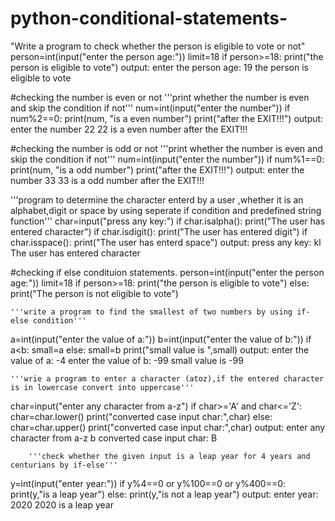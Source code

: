 # python-conditional-statements-
"Write a program to check whether the person is eligible to vote or not"
person=int(input("enter the person age:"))
limit=18
if person>=18:
    print("the person is eligible to vote")
output:
    enter the person age: 19
the person is eligible to vote


#checking the number is even or not
'''print whether the number is even and skip the condition if not'''
num=int(input("enter the number"))
if num%2==0: print(num, "is a even number")
print("after the EXIT!!!")
output:
      enter the number 22
     22 is a even number
     after the EXIT!!!


#checking the number is odd or not
'''print whether the number is even and skip the condition if not'''
num=int(input("enter the number"))
if num%1==0: print(num, "is a odd number")
print("after the EXIT!!!")
output:
       enter the number 33
       33 is a odd number
       after the EXIT!!!



'''program to determine the character enterd by a user ,whether it is an alphabet,digit or space by using seperate if condition and predefined string function'''
char=input("press any key:")
if char.isalpha():
    print("The user has entered character")
    if char.isdigit():
        print("The user has entered digit")
        if char.isspace():
            print("The user has enterd space")
output:
        press any key: kl
        The user has entered character



#checking if else condituion statements.
person=int(input("enter the person age:"))
limit=18
if person>=18:
    print("the person is eligible to vote")
else:
    print("The person is not eligible to vote")

    '''write a program to find the smallest of two numbers by using if-else condition'''
a=int(input("enter the value of a:"))
b=int(input("enter the value of b:"))
if a<b:
    small=a
else:
    small=b
    print("small value is ",small)
output:
       enter the value of a: -4
       enter the value of b: -99
       small value is  -99


    '''wrie a program to enter a character (atoz),if the entered character is in lowercase convert into uppercase'''
char=input("enter any character from a-z")
if char>='A' and char<='Z':
    char=char.lower()
    print("converted case input char:",char)
else:
    char=char.upper()
    print("converted case input char:",char)
output:
       enter any character from a-z b
        converted case input char: B


        '''check whether the given input is a leap year for 4 years and centurians by if-else'''
y=int(input("enter year:"))
if y%4==0 or y%100==0 or y%400==0:
    print(y,"is a leap year")
else:
    print(y,"is not a leap year")
output:
        enter year: 2020
        2020 is a leap year
 
